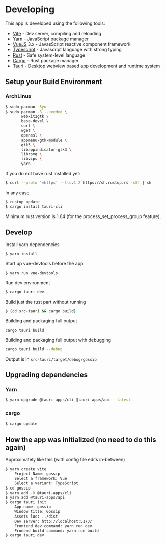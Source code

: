 
# Developing

This app is developed using the following tools:

* [Vite](https://vitejs.dev/) - Dev server, compiling and reloading
* [Yarn](https://yarnpkg.com/) - JavaScript package manager
* [VueJS](https://vuejs.org/) 3.x - JavasScript reactive component framework
* [Typescript](https//typescriptlang.org/) - Javascript language with strong typing
* [Rust](https://rust-lang.org/) - Safe system-level language
* [Cargo](https://crates.io/) - Rust package manager
* [Tauri](https://tauri.app/) - Desktop webview based app development and runtime system

## Setup your Build Environment

### ArchLinux

````sh
$ sudo pacman -Syu
$ sudo pacman -S --needed \
       webkit2gtk \
       base-devel \
       curl \
       wget \
       openssl \
       appmenu-gtk-module \
       gtk3 \
       libappindicator-gtk3 \
       librsvg \
       libvips \
       yarn
````

If you do not have rust installed yet:

````sh
$ curl --proto '=https' --tlsv1.2 https://sh.rustup.rs -sSf | sh
````

In any case

````sh
$ rustup update
$ cargo install tauri-cli
````

Minimum rust version is 1.64 (for the process_set_process_group feature).

## Develop

Install yarn dependencies

````sh
$ yarn install
````

Start up vue-devtools before the app

````sh
$ yarn run vue-devtools
````

Run dev environment

````sh
$ cargo tauri dev
````

Build just the rust part without running

````sh
$ (cd src-tauri && cargo build)
````

Building and packaging full output

````sh
cargo tauri build
````

Building and packaging full output with debugging

````sh
cargo tauri build --debug
````

Output is in `src-tauri/target/debug/gossip`

## Upgrading dependencies

### Yarn

````sh
$ yarn upgrade @tauri-apps/cli @tauri-apps/api --latest
````

### cargo

````sh
$ cargo update
````

## How the app was initialized (no need to do this again)

Approximately like this (with config file edits in-between)

````sh
$ yarn create vite
    Project Name: gossip
    Select a framework: Vue
    Select a variant: TypeScript
$ cd gossip
$ yarn add -D @tauri-apps/cli
$ yarn add @tauri-apps/api
$ cargo tauri init
    App name: gossip
    Window title: Gossip
    Assets loc: ../dist
    Dev server: http://localhost:5173/
    Frontend dev command: yarn run dev
    Fronend build command: yarn run build
$ cargo tauri dev
````
